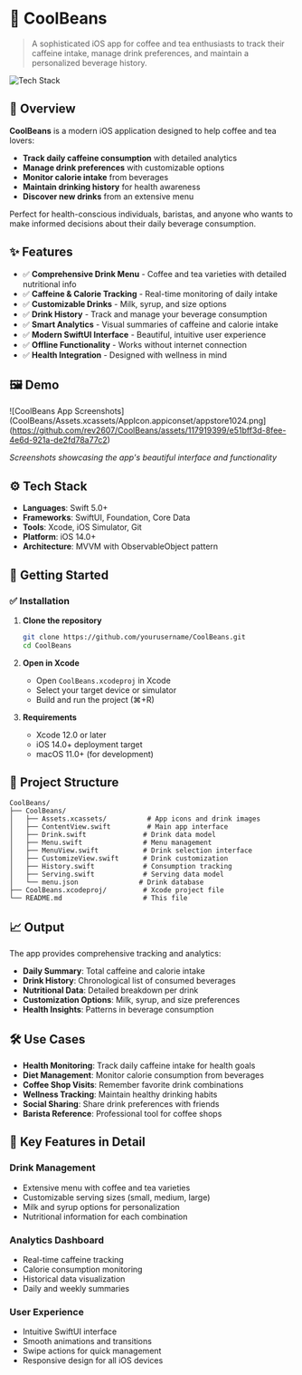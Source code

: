 # 🚀 CoolBeans
> A sophisticated iOS app for coffee and tea enthusiasts to track their caffeine intake, manage drink preferences, and maintain a personalized beverage history.

![Tech Stack](https://img.shields.io/badge/Tech-Swift|SwiftUI|iOS-blue)

## 📌 Overview
**CoolBeans** is a modern iOS application designed to help coffee and tea lovers:
- **Track daily caffeine consumption** with detailed analytics
- **Manage drink preferences** with customizable options
- **Monitor calorie intake** from beverages
- **Maintain drinking history** for health awareness
- **Discover new drinks** from an extensive menu

Perfect for health-conscious individuals, baristas, and anyone who wants to make informed decisions about their daily beverage consumption.

## ✨ Features
- ✅ **Comprehensive Drink Menu** - Coffee and tea varieties with detailed nutritional info
- ✅ **Caffeine & Calorie Tracking** - Real-time monitoring of daily intake
- ✅ **Customizable Drinks** - Milk, syrup, and size options
- ✅ **Drink History** - Track and manage your beverage consumption
- ✅ **Smart Analytics** - Visual summaries of caffeine and calorie intake
- ✅ **Modern SwiftUI Interface** - Beautiful, intuitive user experience
- ✅ **Offline Functionality** - Works without internet connection
- ✅ **Health Integration** - Designed with wellness in mind

## 🖼️ Demo

![CoolBeans App Screenshots](CoolBeans/Assets.xcassets/AppIcon.appiconset/appstore1024.png](https://github.com/rev2607/CoolBeans/assets/117919399/e51bff3d-8fee-4e6d-921a-de2fd78a77c2)

*Screenshots showcasing the app's beautiful interface and functionality*

## ⚙️ Tech Stack
- **Languages**: Swift 5.0+
- **Frameworks**: SwiftUI, Foundation, Core Data
- **Tools**: Xcode, iOS Simulator, Git
- **Platform**: iOS 14.0+
- **Architecture**: MVVM with ObservableObject pattern

## 🚀 Getting Started

### ✅ Installation

1. **Clone the repository**
   ```bash
   git clone https://github.com/yourusername/CoolBeans.git
   cd CoolBeans
   ```

2. **Open in Xcode**
   - Open `CoolBeans.xcodeproj` in Xcode
   - Select your target device or simulator
   - Build and run the project (⌘+R)

3. **Requirements**
   - Xcode 12.0 or later
   - iOS 14.0+ deployment target
   - macOS 11.0+ (for development)

## 📂 Project Structure

```
CoolBeans/
├── CoolBeans/
│   ├── Assets.xcassets/          # App icons and drink images
│   ├── ContentView.swift         # Main app interface
│   ├── Drink.swift              # Drink data model
│   ├── Menu.swift               # Menu management
│   ├── MenuView.swift           # Drink selection interface
│   ├── CustomizeView.swift      # Drink customization
│   ├── History.swift            # Consumption tracking
│   ├── Serving.swift            # Serving data model
│   └── menu.json               # Drink database
├── CoolBeans.xcodeproj/         # Xcode project file
└── README.md                    # This file
```

## 📈 Output

The app provides comprehensive tracking and analytics:

- **Daily Summary**: Total caffeine and calorie intake
- **Drink History**: Chronological list of consumed beverages
- **Nutritional Data**: Detailed breakdown per drink
- **Customization Options**: Milk, syrup, and size preferences
- **Health Insights**: Patterns in beverage consumption

## 🛠️ Use Cases

- **Health Monitoring**: Track daily caffeine intake for health goals
- **Diet Management**: Monitor calorie consumption from beverages
- **Coffee Shop Visits**: Remember favorite drink combinations
- **Wellness Tracking**: Maintain healthy drinking habits
- **Social Sharing**: Share drink preferences with friends
- **Barista Reference**: Professional tool for coffee shops

## 🎯 Key Features in Detail

### Drink Management
- Extensive menu with coffee and tea varieties
- Customizable serving sizes (small, medium, large)
- Milk and syrup options for personalization
- Nutritional information for each combination

### Analytics Dashboard
- Real-time caffeine tracking
- Calorie consumption monitoring
- Historical data visualization
- Daily and weekly summaries

### User Experience
- Intuitive SwiftUI interface
- Smooth animations and transitions
- Swipe actions for quick management
- Responsive design for all iOS devices
